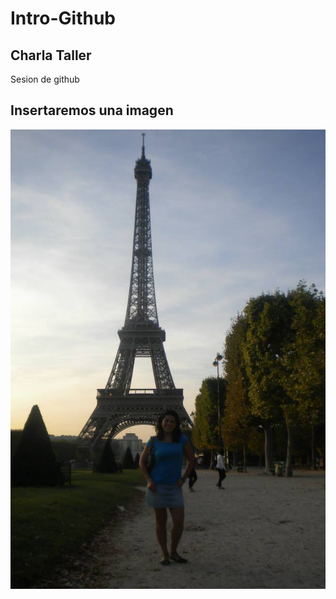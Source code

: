 # Intro-Github

## Charla Taller
 Sesion de github
 
## Insertaremos una imagen
![foto](img/torre.jpg)